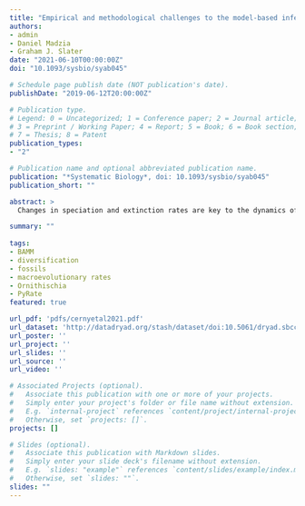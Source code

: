 ```yaml
---
title: "Empirical and methodological challenges to the model-based inference of diversification rates in extinct clades"
authors:
- admin
- Daniel Madzia
- Graham J. Slater
date: "2021-06-10T00:00:00Z"
doi: "10.1093/sysbio/syab045"

# Schedule page publish date (NOT publication's date).
publishDate: "2019-06-12T20:00:00Z"

# Publication type.
# Legend: 0 = Uncategorized; 1 = Conference paper; 2 = Journal article;
# 3 = Preprint / Working Paper; 4 = Report; 5 = Book; 6 = Book section;
# 7 = Thesis; 8 = Patent
publication_types: 
- "2"

# Publication name and optional abbreviated publication name.
publication: "*Systematic Biology*, doi: 10.1093/sysbio/syab045"
publication_short: ""

abstract: >
  Changes in speciation and extinction rates are key to the dynamics of clade diversification, but attempts to infer them from phylogenies of extant species face challenges. Methods capable of synthesizing information from extant and fossil species have yielded novel insights into diversification rate variation through time, but little is known about their behavior when analyzing entirely extinct clades. Here, we use empirical and simulated data to assess how two popular methods, PyRate and Fossil BAMM, perform in this setting. We inferred the first tip-dated trees for ornithischian dinosaurs, and combined them with fossil occurrence data to test whether the clade underwent an end-Cretaceous decline. We then simulated phylogenies and fossil records under empirical constraints to determine whether macroevolutionary and preservation rates can be teased apart under paleobiologically realistic conditions. We obtained discordant inferences about ornithischian macroevolution including a long-term speciation rate decline (BAMM), mostly flat rates with a steep diversification drop (PyRate) or without one (BAMM), and episodes of implausibly accelerated speciation and extinction (PyRate). Simulations revealed little to no conflation between speciation and preservation, but yielded spuriously correlated speciation and extinction estimates while time-smearing tree-wide shifts (BAMM) or overestimating their number (PyRate). Our results indicate that the small phylogenetic datasets available to vertebrate paleontologists and the assumptions made by current model-based methods combine to yield potentially unreliable inferences about the diversification of extinct clades. We provide guidelines for interpreting the results of the existing approaches in light of their limitations, and suggest how the latter may be mitigated.

summary: ""
  
tags:
- BAMM
- diversification
- fossils
- macroevolutionary rates
- Ornithischia
- PyRate
featured: true

url_pdf: 'pdfs/cernyetal2021.pdf'
url_dataset: 'http://datadryad.org/stash/dataset/doi:10.5061/dryad.sbcc2fr4x'
url_poster: ''
url_project: ''
url_slides: ''
url_source: ''
url_video: ''

# Associated Projects (optional).
#   Associate this publication with one or more of your projects.
#   Simply enter your project's folder or file name without extension.
#   E.g. `internal-project` references `content/project/internal-project/index.md`.
#   Otherwise, set `projects: []`.
projects: []

# Slides (optional).
#   Associate this publication with Markdown slides.
#   Simply enter your slide deck's filename without extension.
#   E.g. `slides: "example"` references `content/slides/example/index.md`.
#   Otherwise, set `slides: ""`.
slides: ""
---
```

